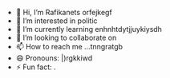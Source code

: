 - 👋 Hi, I’m Rafikanets orfejkegf
- 👀 I’m interested in politic
- 🌱 I’m currently learning enhnhtdytjjuykiysdh
- 💞️ I’m looking to collaborate on 
- 📫 How to reach me ...tnngratgb
- 😄 Pronouns: |)rgkkiwd
- ⚡ Fun fact: .
<!---
Rafikanets/Rafikanets is a ✨ special ✨ repository because its `README.md` (this file) appears on your GitHub profile.
You can click the Preview link to take a look at your changes
